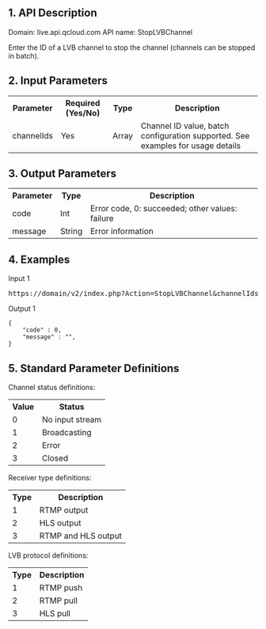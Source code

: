 ## 1. API Description

Domain: live.api.qcloud.com
API name:  StopLVBChannel

Enter the ID of a LVB channel to stop the channel (channels can be stopped in batch).


## 2. Input Parameters
</b></th>
<table class="t"><tbody><tr>
<th><b> Parameter </b></th>
<th><b> Required (Yes/No) </b></th>
<th><b> Type </b></th>
<th><b> Description </b></th>
<tr>
<td> channelIds
<td><font color "red"> Yes </font>
<td> Array
<td> Channel ID value, batch configuration supported. See examples for usage details
</tbody></table>

</b></th>

## 3. Output Parameters
</b></th>
<table class="t"><tbody><tr>
<th><b> Parameter </b></th>
<th><b> Type </b></th>
<th><b> Description </b></th>
<tr>
<td> code
<td> Int
<td> Error code, 0:  succeeded; other values:  failure
<tr>
<td> message
<td> String
<td> Error information
</tbody></table>

</b></th>

## 4. Examples

Input 1
<pre>
https://domain/v2/index.php?Action=StopLVBChannel&channelIds.1=96171715553394810&<a href="https://www.qcloud.com/doc/api/229/6976">Public Request Parameters</a>
</pre>

Output 1
```
{
    "code" : 0,
    "message" : "",
}
```



## 5. Standard Parameter Definitions
Channel status definitions:
<table class="t"><tbody><tr>
<th><b> Value </b></th>
<th><b> Status </b></th>
<tr>
<td> 0
<td> No input stream
<tr>
<td>1
<td> Broadcasting
<tr>
<td> 2
<td> Error
<tr>
<td> 3
<td> Closed
</tbody></table>

Receiver type definitions:
<table class="t"><tbody><tr>
<th><b> Type </b></th>
<th><b> Description </b></th>
<tr>
<td> 1
<td> RTMP output
<tr>
<td>2
<td> HLS output
<tr>
<td> 3
<td> RTMP and HLS output
</tbody></table>
LVB protocol definitions:
<table class="t"><tbody><tr>
<th><b> Type </b></th>
<th><b> Description </b></th>
<tr>
<td> 1
<td> RTMP push
<tr>
<td>2
<td> RTMP pull
<tr>
<td> 3
<td> HLS pull
</tbody></table>